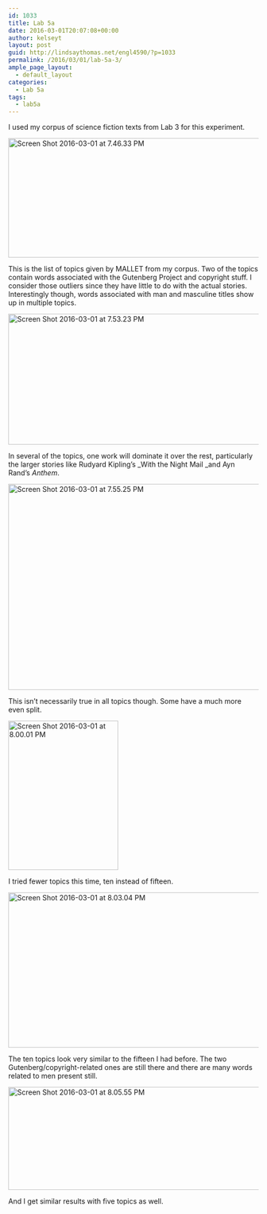 ```yaml
---
id: 1033
title: Lab 5a
date: 2016-03-01T20:07:08+00:00
author: kelseyt
layout: post
guid: http://lindsaythomas.net/engl4590/?p=1033
permalink: /2016/03/01/lab-5a-3/
ample_page_layout:
  - default_layout
categories:
  - Lab 5a
tags:
  - lab5a
---
```

I used my corpus of science fiction texts from Lab 3 for this experiment.

<a href="http://lindsaythomas.net/engl4590/wp-content/uploads/sites/10/2016/03/Screen-Shot-2016-03-01-at-7.46.33-PM.png" rel="attachment wp-att-1036"><img class="alignnone wp-image-1036 size-full" src="http://lindsaythomas.net/engl4590/wp-content/uploads/sites/10/2016/03/Screen-Shot-2016-03-01-at-7.46.33-PM.png" alt="Screen Shot 2016-03-01 at 7.46.33 PM" width="818" height="240" srcset="http://lindsaythomas.net/engl4590/wp-content/uploads/sites/10/2016/03/Screen-Shot-2016-03-01-at-7.46.33-PM.png 818w, http://lindsaythomas.net/engl4590/wp-content/uploads/sites/10/2016/03/Screen-Shot-2016-03-01-at-7.46.33-PM-300x88.png 300w, http://lindsaythomas.net/engl4590/wp-content/uploads/sites/10/2016/03/Screen-Shot-2016-03-01-at-7.46.33-PM-768x225.png 768w" sizes="(max-width: 818px) 100vw, 818px" /></a>

This is the list of topics given by MALLET from my corpus. Two of the topics contain words associated with the Gutenberg Project and copyright stuff. I consider those outliers since they have little to do with the actual stories. Interestingly though, words associated with man and masculine titles show up in multiple topics.

<a href="http://lindsaythomas.net/engl4590/wp-content/uploads/sites/10/2016/03/Screen-Shot-2016-03-01-at-7.53.23-PM.png" rel="attachment wp-att-1041"><img class="alignnone wp-image-1041 size-large" src="http://lindsaythomas.net/engl4590/wp-content/uploads/sites/10/2016/03/Screen-Shot-2016-03-01-at-7.53.23-PM-1024x379.png" alt="Screen Shot 2016-03-01 at 7.53.23 PM" width="710" height="263" srcset="http://lindsaythomas.net/engl4590/wp-content/uploads/sites/10/2016/03/Screen-Shot-2016-03-01-at-7.53.23-PM-1024x379.png 1024w, http://lindsaythomas.net/engl4590/wp-content/uploads/sites/10/2016/03/Screen-Shot-2016-03-01-at-7.53.23-PM-300x111.png 300w, http://lindsaythomas.net/engl4590/wp-content/uploads/sites/10/2016/03/Screen-Shot-2016-03-01-at-7.53.23-PM-768x284.png 768w, http://lindsaythomas.net/engl4590/wp-content/uploads/sites/10/2016/03/Screen-Shot-2016-03-01-at-7.53.23-PM.png 1064w" sizes="(max-width: 710px) 100vw, 710px" /></a>

In several of the topics, one work will dominate it over the rest, particularly the larger stories like Rudyard Kipling&#8217;s _With the Night Mail _and Ayn Rand&#8217;s _Anthem_.

<a href="http://lindsaythomas.net/engl4590/wp-content/uploads/sites/10/2016/03/Screen-Shot-2016-03-01-at-7.55.25-PM.png" rel="attachment wp-att-1042"><img class="alignnone size-full wp-image-1042" src="http://lindsaythomas.net/engl4590/wp-content/uploads/sites/10/2016/03/Screen-Shot-2016-03-01-at-7.55.25-PM.png" alt="Screen Shot 2016-03-01 at 7.55.25 PM" width="1054" height="414" srcset="http://lindsaythomas.net/engl4590/wp-content/uploads/sites/10/2016/03/Screen-Shot-2016-03-01-at-7.55.25-PM.png 1054w, http://lindsaythomas.net/engl4590/wp-content/uploads/sites/10/2016/03/Screen-Shot-2016-03-01-at-7.55.25-PM-300x118.png 300w, http://lindsaythomas.net/engl4590/wp-content/uploads/sites/10/2016/03/Screen-Shot-2016-03-01-at-7.55.25-PM-768x302.png 768w, http://lindsaythomas.net/engl4590/wp-content/uploads/sites/10/2016/03/Screen-Shot-2016-03-01-at-7.55.25-PM-1024x402.png 1024w" sizes="(max-width: 1054px) 100vw, 1054px" /></a>

This isn&#8217;t necessarily true in all topics though. Some have a much more even split.

<a href="http://lindsaythomas.net/engl4590/wp-content/uploads/sites/10/2016/03/Screen-Shot-2016-03-01-at-8.00.01-PM.png" rel="attachment wp-att-1043"><img class="alignnone wp-image-1043 size-medium" src="http://lindsaythomas.net/engl4590/wp-content/uploads/sites/10/2016/03/Screen-Shot-2016-03-01-at-8.00.01-PM-221x300.png" alt="Screen Shot 2016-03-01 at 8.00.01 PM" width="221" height="300" srcset="http://lindsaythomas.net/engl4590/wp-content/uploads/sites/10/2016/03/Screen-Shot-2016-03-01-at-8.00.01-PM-221x300.png 221w, http://lindsaythomas.net/engl4590/wp-content/uploads/sites/10/2016/03/Screen-Shot-2016-03-01-at-8.00.01-PM.png 430w" sizes="(max-width: 221px) 100vw, 221px" /></a>

I tried fewer topics this time, ten instead of fifteen.

<a href="http://lindsaythomas.net/engl4590/wp-content/uploads/sites/10/2016/03/Screen-Shot-2016-03-01-at-8.03.04-PM.png" rel="attachment wp-att-1044"><img class="alignnone size-full wp-image-1044" src="http://lindsaythomas.net/engl4590/wp-content/uploads/sites/10/2016/03/Screen-Shot-2016-03-01-at-8.03.04-PM.png" alt="Screen Shot 2016-03-01 at 8.03.04 PM" width="657" height="312" srcset="http://lindsaythomas.net/engl4590/wp-content/uploads/sites/10/2016/03/Screen-Shot-2016-03-01-at-8.03.04-PM.png 657w, http://lindsaythomas.net/engl4590/wp-content/uploads/sites/10/2016/03/Screen-Shot-2016-03-01-at-8.03.04-PM-300x142.png 300w" sizes="(max-width: 657px) 100vw, 657px" /></a>

The ten topics look very similar to the fifteen I had before. The two Gutenberg/copyright-related ones are still there and there are many words related to men present still.

<a href="http://lindsaythomas.net/engl4590/wp-content/uploads/sites/10/2016/03/Screen-Shot-2016-03-01-at-8.05.55-PM.png" rel="attachment wp-att-1047"><img class="alignnone size-full wp-image-1047" src="http://lindsaythomas.net/engl4590/wp-content/uploads/sites/10/2016/03/Screen-Shot-2016-03-01-at-8.05.55-PM.png" alt="Screen Shot 2016-03-01 at 8.05.55 PM" width="687" height="207" srcset="http://lindsaythomas.net/engl4590/wp-content/uploads/sites/10/2016/03/Screen-Shot-2016-03-01-at-8.05.55-PM.png 687w, http://lindsaythomas.net/engl4590/wp-content/uploads/sites/10/2016/03/Screen-Shot-2016-03-01-at-8.05.55-PM-300x90.png 300w" sizes="(max-width: 687px) 100vw, 687px" /></a>

And I get similar results with five topics as well.